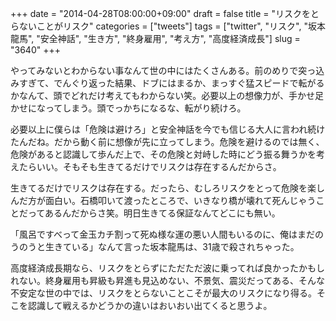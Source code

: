 +++
date = "2014-04-28T08:00:00+09:00"
draft = false
title = "リスクをとらないことがリスク"
categories = ["tweets"]
tags = ["twitter", "リスク", "坂本龍馬", "安全神話", "生き方", "終身雇用", "考え方", "高度経済成長"]
slug = "3640"
+++

やってみないとわからない事なんて世の中にはたくさんある。前のめりで突っ込みすぎて、でんぐり返った結果、ドブにはまるか、まっすぐ猛スピードで転がるかなんて、頭でどれだけ考えてもわからない笑。必要以上の想像力が、手かせ足かせになってしまう。頭でっかちになるな、転がり続けろ。

必要以上に僕らは「危険は避けろ」と安全神話を今でも信じる大人に言われ続けたんだね。だから動く前に想像が先に立ってしまう。危険を避けるのでは無く、危険があると認識して歩んだ上で、その危険と対峙した時にどう振る舞うかを考えたらいい。そもそも生きてるだけでリスクは存在するんだからさ。

生きてるだけでリスクは存在する。だったら、むしろリスクをとって危険を楽しんだ方が面白い。石橋叩いて渡ったところで、いきなり橋が壊れて死んじゃうことだってあるんだからさ笑。明日生きてる保証なんてどこにも無い。

「風呂ですべって金玉カチ割って死ぬ様な運の悪い人間もいるのに、俺はまだのうのうと生きている」なんて言った坂本龍馬は、31歳で殺されちゃった。

高度経済成長期なら、リスクをとらずにただただ波に乗ってれば良かったかもしれない。終身雇用も昇級も昇進も見込めない、不景気、震災だってある、そんな不安定な世の中では、リスクをとらないことこそが最大のリスクになり得る。そこを認識して戦えるかどうかの違いはおいおい出てくると思うよ。
